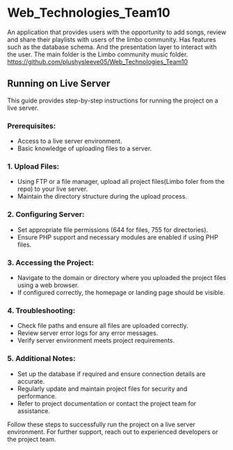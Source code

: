 # Web_Technologies_Team10
An application that provides users with the opportunity to add songs, review and share their playlists with users of the limbo community. Has features such as the database schema. And the presentation layer to interact with the user. The main folder is the Limbo community music folder.
https://github.com/plushysleeve05/Web_Technologies_Team10

## Running on Live Server

This guide provides step-by-step instructions for running the project on a live server.

### Prerequisites:
- Access to a live server environment.
- Basic knowledge of uploading files to a server.

### 1. Upload Files:
- Using FTP or a file manager, upload all project files(Limbo foler from the repo) to your live server.
- Maintain the directory structure during the upload process.

### 2. Configuring Server:
- Set appropriate file permissions (644 for files, 755 for directories).
- Ensure PHP support and necessary modules are enabled if using PHP files.

### 3. Accessing the Project:
- Navigate to the domain or directory where you uploaded the project files using a web browser.
- If configured correctly, the homepage or landing page should be visible.

### 4. Troubleshooting:
- Check file paths and ensure all files are uploaded correctly.
- Review server error logs for any error messages.
- Verify server environment meets project requirements.

### 5. Additional Notes:
- Set up the database if required and ensure connection details are accurate.
- Regularly update and maintain project files for security and performance.
- Refer to project documentation or contact the project team for assistance.

Follow these steps to successfully run the project on a live server environment. For further support, reach out to experienced developers or the project team.
